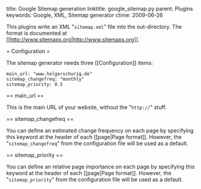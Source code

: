 title: Google Sitemap generation
linktitle: google_sitemap.py
parent: Plugins
keywords: Google, XML, Sitemap generator
ctime: 2009-06-26

This plugins write an XML "`sitemap.xml`" file into the out-directory. The
format is documented at [[http://www.sitemaps.org|http://www.sitemaps.org]].


= Configuration =

The sitemap generator needs three [[Configuration]] items:

	main_url: "www.holgerschurig.de"
	sitemap_changefreq: "monthly"
	sitemap_priority: 0.5


== main_url ==

This is the main URL of your website, without the "`http://`" stuff.


== sitemap_changefreq ==

You can define an estimated change frequency on each page by specifying
this keyword at the header of each [[page|Page format]]. However, the
"`sitemap_changefreq`" from the configuration file will be used as a
default.


== sitemap_priority ==

You can define an relative page importance on each page by specifying
this keyword at the header of each [[page|Page format]]. However, the
"`sitemap_priority`" from the configuration file will be used as a
default.
